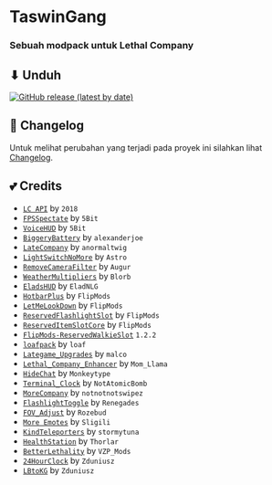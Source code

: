 # TaswinGang

### Sebuah modpack untuk Lethal Company

## ⬇ Unduh
[![GitHub release (latest by date)](https://img.shields.io/github/v/release/JunkFood02/Seal?color=black&label=Stable&logo=github)](https://github.com/JunkFood02/Seal/releases/latest/)

## 📃 Changelog
Untuk melihat perubahan yang terjadi pada proyek ini silahkan lihat [Changelog](https://github.com/KevinTaswin17/taswingang/blob/main/CHANGELOG.md).

## 💕 Credits
- [`LC API`](https://thunderstore.io/c/lethal-company/p/2018/LC_API) by `2018`
- [`FPSSpectate`](https://thunderstore.io/c/lethal-company/p/5Bit/FPSSpectate) by `5Bit`
- [`VoiceHUD`](https://thunderstore.io/c/lethal-company/p/5Bit/VoiceHUD) by `5Bit`
- [`BiggeryBattery`](https://thunderstore.io/c/lethal-company/p/alexanderjoe/BiggeryBattery) by `alexanderjoe`
- [`LateCompany`](https://thunderstore.io/c/lethal-company/p/anormaltwig/LateCompany) by `anormaltwig`
- [`LightSwitchNoMore`](https://thunderstore.io/c/lethal-company/p/Astro/LightSwitchNoMore) by `Astro`
- [`RemoveCameraFilter`](https://thunderstore.io/c/lethal-company/p/Augur/RemoveCameraFilter) by `Augur`
- [`WeatherMultipliers`](https://thunderstore.io/c/lethal-company/p/Blorb/WeatherMultipliers) by `Blorb`
- [`EladsHUD`](https://thunderstore.io/c/lethal-company/p/EladNLG/EladsHUD) by `EladNLG`
- [`HotbarPlus`](https://thunderstore.io/c/lethal-company/p/FlipMods/HotbarPlus) by `FlipMods`
- [`LetMeLookDown`](https://thunderstore.io/c/lethal-company/p/FlipMods/LetMeLookDown) by `FlipMods`
- [`ReservedFlashlightSlot`](https://thunderstore.io/c/lethal-company/p/FlipMods/ReservedFlashlightSlot) by `FlipMods`
- [`ReservedItemSlotCore`](https://thunderstore.io/c/lethal-company/p/FlipMods/ReservedItemSlotCore) by `FlipMods`
- [`FlipMods-ReservedWalkieSlot`](https://thunderstore.io/c/lethal-company/p/FlipMods/ReservedWalkieSlot) `1.2.2`
- [`loafpack`](https://thunderstore.io/c/lethal-company/p/loaf/loafpack) by `loaf`
- [`Lategame_Upgrades`](https://thunderstore.io/c/lethal-company/p/malco/Lategame_Upgrades) by `malco`
- [`Lethal_Company_Enhancer`](https://thunderstore.io/c/lethal-company/p/Mom_Llama/Lethal_Company_Enhancer) by `Mom_Llama`
- [`HideChat`](https://thunderstore.io/c/lethal-company/p/Monkeytype/HideChat) by `Monkeytype`
- [`Terminal_Clock`](https://thunderstore.io/c/lethal-company/p/NotAtomicBomb/Terminal_Clock) by `NotAtomicBomb`
- [`MoreCompany`](https://thunderstore.io/c/lethal-company/p/notnotnotswipez/MoreCompany) by `notnotnotswipez`
- [`FlashlightToggle`](https://thunderstore.io/c/lethal-company/p/Renegades/FlashlightToggle) by `Renegades`
- [`FOV_Adjust`](https://thunderstore.io/c/lethal-company/p/Rozebud/FOV_Adjust) by `Rozebud`
- [`More Emotes`](https://thunderstore.io/c/lethal-company/p/Sligili/More_Emotes) by `Sligili`
- [`KindTeleporters`](https://thunderstore.io/c/lethal-company/p/stormytuna/KindTeleporters) by `stormytuna`
- [`HealthStation`](https://thunderstore.io/c/lethal-company/p/Thorlar/HealthStation) by `Thorlar`
- [`BetterLethality`](https://thunderstore.io/c/lethal-company/p/VZP_Mods/BetterLethality) by `VZP_Mods`
- [`24HourClock`](https://thunderstore.io/c/lethal-company/p/Zduniusz/24HourClock) by `Zduniusz`
- [`LBtoKG`](https://thunderstore.io/c/lethal-company/p/Zduniusz/LBtoKG) by `Zduniusz`
